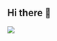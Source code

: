 ## Hi there 👋

[![](https://visitcount.itsvg.in/api?id=TimPreble&label=Profile%20Views&color=1&icon=1&pretty=false)](https://visitcount.itsvg.in)
<!--
**TimPreble/TimPreble** is a ✨ _special_ ✨ repository because its `README.md` (this file) appears on your GitHub profile.

Here are some ideas to get you started:

- 🔭 I’m currently working on ...
- 🌱 I’m currently learning ...
- 👯 I’m looking to collaborate on ...
- 🤔 I’m looking for help with ...
- 💬 Ask me about ...
- 📫 How to reach me: ...
- 😄 Pronouns: ...
- ⚡ Fun fact: ...
-->
